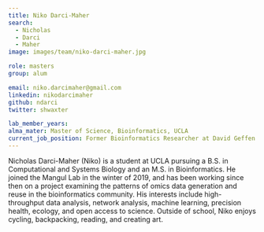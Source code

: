 ```yaml
---
title: Niko Darci-Maher
search:
  - Nicholas
  - Darci
  - Maher
image: images/team/niko-darci-maher.jpg

role: masters
group: alum

email: niko.darcimaher@gmail.com 
linkedin: nikodarcimaher
github: ndarci
twitter: shwaxter

lab_member_years:
alma_mater: Master of Science, Bioinformatics, UCLA
current_job_position: Former Bioinformatics Researcher at David Geffen School of Medicine at UCLA; Data Science Researcher at USC School of Pharmacy; Bilingual Teaching Assistant (Auxiliar de Conversación) at NALCAP
---
```


Nicholas Darci-Maher (Niko) is a student at UCLA pursuing a B.S. in Computational and Systems Biology and an M.S. in Bioinformatics. He joined the Mangul Lab in the winter of 2019, and has been working since then on a project examining the patterns of omics data generation and reuse in the bioinformatics community. His interests include high-throughput data analysis, network analysis, machine learning, precision health, ecology, and open access to science. Outside of school, Niko enjoys cycling, backpacking, reading, and creating art.
